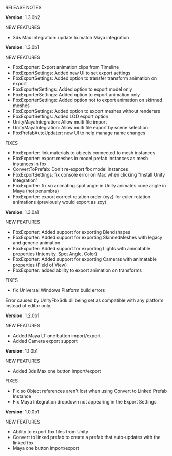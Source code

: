 RELEASE NOTES

**Version**: 1.3.0b2

NEW FEATURES

* 3ds Max Integration: update to match Maya integration

**Version**: 1.3.0b1

NEW FEATURES
* FbxExporter: Export animation clips from Timeline
* FbxExportSettings: Added new UI to set export settings
* FbxExportSettings: Added option to transfer transform animation on export
* FbxExporterSettings: Added option to export model only
* FbxExporterSettings: Added option to export animation only
* FbxExporterSettings: Added option not to export animation on skinned meshes
* FbxExportSettings: Added option to export meshes without renderers
* FbxExportSettings: Added LOD export option
* UnityMayaIntegration: Allow multi file import
* UnityMayaIntegration: Allow multi file export by scene selection
* FbxPrefabAutoUpdater: new UI to help manage name changes

FIXES
* FbxExporter: link materials to objects connected to mesh instances
* FbxExporter: export meshes in model prefab instances as mesh instances in fbx
* ConvertToPrefab: Don't re-export fbx model instances
* FbxExportSettings: fix console error on Mac when clicking "Install Unity Integration"
* FbxExporter: fix so animating spot angle in Unity animates cone angle in Maya (not penumbra)
* FbxExporter: export correct rotation order (xyz) for euler rotation animations (previously would export as zxy)

**Version**: 1.3.0a1

NEW FEATURES
* FbxExporter: Added support for exporting Blendshapes
* FbxExporter: Added support for exporting SkinnedMeshes with legacy and generic animation
* FbxExporter: Added support for exporting Lights with animatable properties (Intensity, Spot Angle, Color)
* FbxExporter: Added support for exporting Cameras with animatable properties (Field of View)
* FbxExporter: added ability to export animation on transforms

FIXES
* fix Universal Windows Platform build errors

Error caused by UnityFbxSdk.dll being set as compatible with any platform instead of editor only.

**Version**: 1.2.0b1

NEW FEATURES
* Added Maya LT one button import/export
* Added Camera export support 

**Version**: 1.1.0b1

NEW FEATURES
* Added 3ds Max one button import/export

FIXES
* Fix so Object references aren't lost when using Convert to Linked Prefab Instance
* Fix Maya Integration dropdown not appearing in the Export Settings

**Version**: 1.0.0b1

NEW FEATURES
* Ability to export fbx files from Unity
* Convert to linked prefab to create a prefab that auto-updates with the linked fbx
* Maya one button import/export
